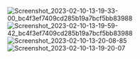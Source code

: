 ![Screenshot_2023-02-10-13-19-33-00_bc4f3ef7409cd285b19a7bcf5bb83988](https://user-images.githubusercontent.com/121867953/218043175-973e9d41-97b5-4de0-baa1-655becc7e98a.jpg)
![Screenshot_2023-02-10-13-19-59-42_bc4f3ef7409cd285b19a7bcf5bb83988](https://user-images.githubusercontent.com/121867953/218043196-d793397d-2da4-4c6e-bdbd-ed7d0d278a42.jpg)
![Screenshot_2023-02-10-13-20-08-85](https://user-images.githubusercontent.com/121867953/218043218-b636ed98-8bc3-4a21-b6f6-05642570aeaf.jpg)
![Screenshot_2023-02-10-13-19-20-07](https://user-images.githubusercontent.com/121867953/218043236-2d8ce281-2d61-45fa-bbd0-cbf14305b771.jpg)
